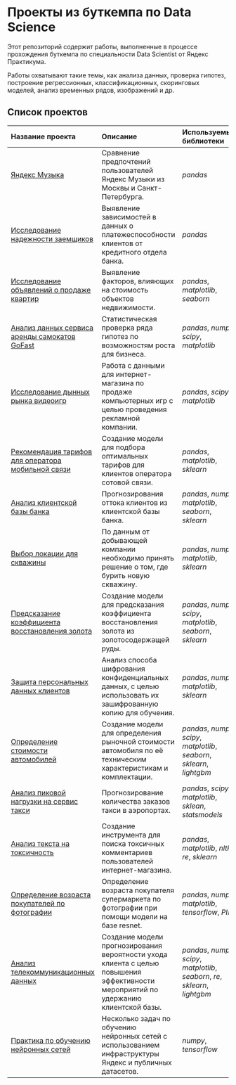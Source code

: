 # Проекты из буткемпа по Data Science

Этот репозиторий содержит работы, выполненные в процессе прохождения буткемпа по специальности Data Scientist от Яндекс
Практикума.

Работы охватывают такие темы, как анализа данных, проверка гипотез, построение регрессионных, классификационных,
скоринговых моделей, анализ временных рядов, изображений и др.

## Список проектов

| Название проекта                                                                    | Описание                                                                                                                            | Используемые библиотеки                                                          | 
|:------------------------------------------------------------------------------------|:------------------------------------------------------------------------------------------------------------------------------------|:---------------------------------------------------------------------------------|
| [Яндекс Музыка](yandex_music_analysis)                                              | Сравнение предпочтений пользователей Яндекс Музыки из Москвы и Санкт-Петербурга.                                                    | *pandas*                                                                         |
| [Исследование надежности заемщиков](credit_data_analysis)                           | Выявление зависимостей в данных о платежеспособности клиентов от кредитного отдела банка.                                           | *pandas*                                                                         |
| [Исследование объявлений о продаже квартир](real_estate_data_analysis)              | Выявление факторов, влияющих на стоимость объектов недвижимости.                                                                    | *pandas*, *matplotlib*, *seaborn*                                                |
| [Анализ данных сервиса аренды самокатов GoFast](scooter_rental_data_analysis)       | Статистическая проверка ряда гипотез по возможностям роста для бизнеса.                                                             | *pandas*, *numpy*, *scipy*, *matplotlib*                                         |
| [Исследование дынных рынка видеоигр](game_market_data_analysis)                     | Работа с данными для интернет-магазина по продаже компьютерных игр с целью проведения рекламной компании.                           | *pandas*, *scipy*, *matplotlib*                                                  |
| [Рекомендация тарифов для оператора мобильной связи](mobile_operator_data_analysis) | Создание модели для подбора оптимальных тарифов для клиентов оператора сотовой связи.                                               | *pandas*, *matplotlib*, *sklearn*                                                |
| [Анализ клиентской базы банка](bank_clients_data_analysis)                          | Прогнозирования оттока клиентов из клиентской базы банка.                                                                           | *pandas*, *numpy*, *matplotlib*, *seaborn*, *sklearn*                            |
| [Выбор локации для скважины](geo_data_analysis)                                     | По данным от добывающей компании необходимо принять решение о том, где бурить новую скважину.                                       | *pandas*, *numpy*, *matplotlib*, *sklearn*                                       |
| [Предсказание коэффициента восстановления золота](gold_industry_data_analysis)      | Создание модели для предсказания коэффициента восстановления золота из золотосодержащей руды.                                       | *pandas*, *numpy*, *scipy*, *matplotlib*, *seaborn*, *sklearn*                   |
| [Защита персональных данных клиентов](personal_data_protection)                     | Анализ способа шифрования конфиденциальных данных, с целью использовать их зашифрованную копию для обучения.                        | *pandas*, *numpy*, *matplotlib*, *sklearn*                                       |
| [Определение стоимости автомобилей](cost_of_cars_analysis)                          | Создание модели для определения рыночной стоимости автомобиля по её техническим характеристикам и комплектации.                     | *pandas*, *numpy*, *scipy*, *matplotlib*, *seaborn*, *sklearn*, *lightgbm*       |
| [Анализ пиковой нагрузки на сервис такси](peak_taxi_load_anasysis)                  | Прогнозирование количества заказов такси в аэропортах.                                                                              | *pandas*, *scipy*, *matplotlib*, *sklean*, *statsmodels*                         |
| [Анализ текста на токсичность](text_toxicity_analysis)                              | Создание инструмента для поиска токсичных комментариев пользователей интернет-магазина.                                             | *pandas*, *matplotlib*, *nltk*, *re*, *sklearn*                                  |
| [Определение возраста покупателей по фотографии](age_prediction_with_resnet)        | Определение возраста покупателя супермаркета по фотографии при помощи модели на базе resnet.                                        | *pandas*, *numpy*, *matplotlib*, *tensorflow*, *PIL*                             |
| [Анализ телекоммуникационных данных](telecommunication_data_analysis)               | Создание модели прогнозирования вероятности ухода клиента с целью повышения эффективности мероприятий по удержанию клиентской базы. | *pandas*, *numpy*, *scipy*, *matplotlib*, *seaborn*, *re*, *sklearn*, *lightgbm* |
| [Практика по обучению нейронных сетей](CNN_exercises)                               | Несколько задач по обучению нейронных сетей с использованием инфраструктуры Яндекс и публичных датасетов.                           | *numpy*, *tensorflow*                                                            |
